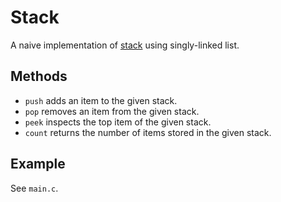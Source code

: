 # Stack

A naive implementation of [stack](https://en.wikipedia.org/wiki/Stack_%28abstract_data_type%29) using singly-linked list.

## Methods

- `push` adds an item to the given stack.
- `pop` removes an item from the given stack.
- `peek` inspects the top item of the given stack.
- `count` returns the number of items stored in the given stack.

## Example

See `main.c`.

